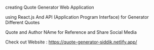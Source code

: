 creating Quote Generator Web Application

using React.js And API (Application Program Interface) for Generator Different Quotes

Quote and Author NAme for Reference and Share Social Media

Check out Website : https://quote-generator-siddik.netlify.app/
